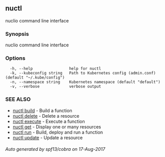 ## nuctl

nuclio command line interface

### Synopsis


nuclio command line interface

### Options

```
  -h, --help                help for nuctl
  -k, --kubeconfig string   Path to Kubernetes config (admin.conf) (default "~/.kube/config")
  -n, --namespace string    Kubernetes namespace (default "default")
  -v, --verbose             verbose output
```

### SEE ALSO
* [nuctl build](nuctl_build.md)	 - Build a function
* [nuctl delete](nuctl_delete.md)	 - Delete a resource
* [nuctl execute](nuctl_execute.md)	 - Execute a function
* [nuctl get](nuctl_get.md)	 - Display one or many resources
* [nuctl run](nuctl_run.md)	 - Build, deploy and run a function
* [nuctl update](nuctl_update.md)	 - Update a resource

###### Auto generated by spf13/cobra on 17-Aug-2017
